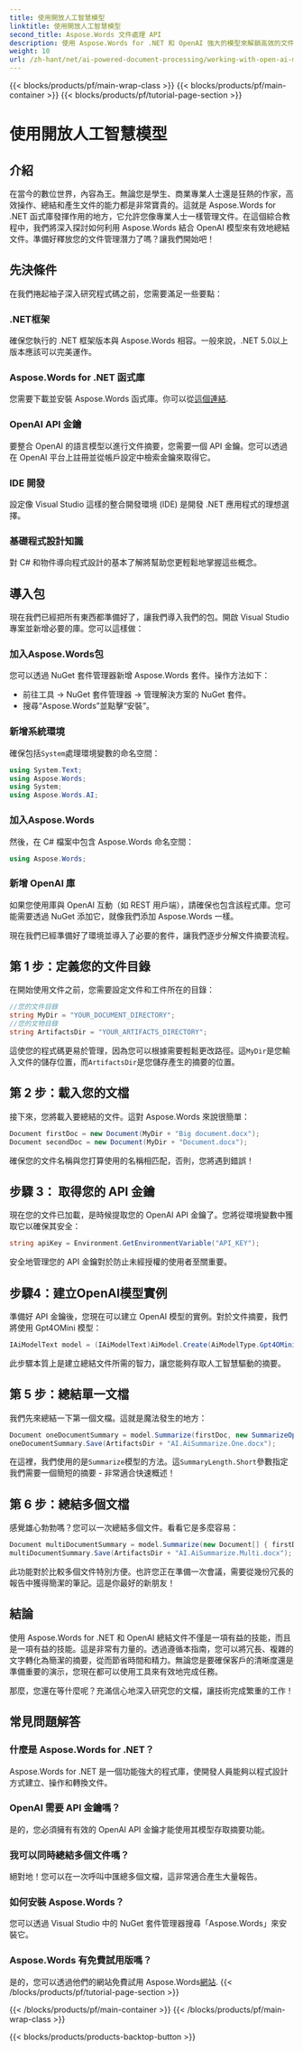 ```yaml
---
title: 使用開放人工智慧模型
linktitle: 使用開放人工智慧模型
second_title: Aspose.Words 文件處理 API
description: 使用 Aspose.Words for .NET 和 OpenAI 強大的模型來解鎖高效的文件摘要。現在就深入了解這份綜合指南。
weight: 10
url: /zh-hant/net/ai-powered-document-processing/working-with-open-ai-model/
---
```


{{< blocks/products/pf/main-wrap-class >}}
{{< blocks/products/pf/main-container >}}
{{< blocks/products/pf/tutorial-page-section >}}

# 使用開放人工智慧模型

## 介紹

在當今的數位世界，內容為王。無論您是學生、商業專業人士還是狂熱的作家，高效操作、總結和產生文件的能力都是非常寶貴的。這就是 Aspose.Words for .NET 函式庫發揮作用的地方，它允許您像專業人士一樣管理文件。在這個綜合教程中，我們將深入探討如何利用 Aspose.Words 結合 OpenAI 模型來有效地總結文件。準備好釋放您的文件管理潛力了嗎？讓我們開始吧！

## 先決條件

在我們捲起袖子深入研究程式碼之前，您需要滿足一些要點：

### .NET框架
確保您執行的 .NET 框架版本與 Aspose.Words 相容。一般來說，.NET 5.0以上版本應該可以完美運作。

### Aspose.Words for .NET 函式庫
您需要下載並安裝 Aspose.Words 函式庫。你可以從[這個連結](https://releases.aspose.com/words/net/).

### OpenAI API 金鑰
要整合 OpenAI 的語言模型以進行文件摘要，您需要一個 API 金鑰。您可以透過在 OpenAI 平台上註冊並從帳戶設定中檢索金鑰來取得它。

### IDE 開發
設定像 Visual Studio 這樣的整合開發環境 (IDE) 是開發 .NET 應用程式的理想選擇。

### 基礎程式設計知識
對 C# 和物件導向程式設計的基本了解將幫助您更輕鬆地掌握這些概念。

## 導入包

現在我們已經把所有東西都準備好了，讓我們導入我們的包。開啟 Visual Studio 專案並新增必要的庫。您可以這樣做：

### 加入Aspose.Words包

您可以透過 NuGet 套件管理器新增 Aspose.Words 套件。操作方法如下：
- 前往工具 -> NuGet 套件管理器 -> 管理解決方案的 NuGet 套件。
- 搜尋“Aspose.Words”並點擊“安裝”。

### 新增系統環境

確保包括`System`處理環境變數的命名空間：
```csharp
using System.Text;
using Aspose.Words;
using System;
using Aspose.Words.AI;
```

### 加入Aspose.Words

然後，在 C# 檔案中包含 Aspose.Words 命名空間：
```csharp
using Aspose.Words;
```

### 新增 OpenAI 庫

如果您使用庫與 OpenAI 互動（如 REST 用戶端），請確保也包含該程式庫。您可能需要透過 NuGet 添加它，就像我們添加 Aspose.Words 一樣。

現在我們已經準備好了環境並導入了必要的套件，讓我們逐步分解文件摘要流程。

## 第 1 步：定義您的文件目錄

在開始使用文件之前，您需要設定文件和工件所在的目錄：

```csharp
//您的文件目錄
string MyDir = "YOUR_DOCUMENT_DIRECTORY";
//您的文物目錄
string ArtifactsDir = "YOUR_ARTIFACTS_DIRECTORY";
```
這使您的程式碼更易於管理，因為您可以根據需要輕鬆更改路徑。這`MyDir`是您輸入文件的儲存位置，而`ArtifactsDir`是您儲存產生的摘要的位置。

## 第 2 步：載入您的文檔

接下來，您將載入要總結的文件。這對 Aspose.Words 來說很簡單：

```csharp
Document firstDoc = new Document(MyDir + "Big document.docx");
Document secondDoc = new Document(MyDir + "Document.docx");
```
確保您的文件名稱與您打算使用的名稱相匹配，否則，您將遇到錯誤！

## 步驟 3： 取得您的 API 金鑰

現在您的文件已加載，是時候提取您的 OpenAI API 金鑰了。您將從環境變數中獲取它以確保其安全：
```csharp
string apiKey = Environment.GetEnvironmentVariable("API_KEY");
```
安全地管理您的 API 金鑰對於防止未經授權的使用者至關重要。

## 步驟4：建立OpenAI模型實例

準備好 API 金鑰後，您現在可以建立 OpenAI 模型的實例。對於文件摘要，我們將使用 Gpt4OMini 模型：

```csharp
IAiModelText model = (IAiModelText)AiModel.Create(AiModelType.Gpt4OMini).WithApiKey(apiKey);
```
此步驟本質上是建立總結文件所需的智力，讓您能夠存取人工智慧驅動的摘要。

## 第 5 步：總結單一文檔

我們先來總結一下第一個文檔。這就是魔法發生的地方：

```csharp
Document oneDocumentSummary = model.Summarize(firstDoc, new SummarizeOptions() { SummaryLength = SummaryLength.Short });
oneDocumentSummary.Save(ArtifactsDir + "AI.AiSummarize.One.docx");
```
在這裡，我們使用的是`Summarize`模型的方法。這`SummaryLength.Short`參數指定我們需要一個簡短的摘要 - 非常適合快速概述！

## 第 6 步：總結多個文檔

感覺雄心勃勃嗎？您可以一次總結多個文件。看看它是多麼容易：

```csharp
Document multiDocumentSummary = model.Summarize(new Document[] { firstDoc, secondDoc }, new SummarizeOptions() { SummaryLength = SummaryLength.Long });
multiDocumentSummary.Save(ArtifactsDir + "AI.AiSummarize.Multi.docx");
```
此功能對於比較多個文件特別方便。也許您正在準備一次會議，需要從幾份冗長的報告中獲得簡潔的筆記。這是你最好的新朋友！

## 結論

使用 Aspose.Words for .NET 和 OpenAI 總結文件不僅是一項有益的技能，而且是一項有益的技能。這是非常有力量的。透過遵循本指南，您可以將冗長、複雜的文字轉化為簡潔的摘要，從而節省時間和精力。無論您是要確保客戶的清晰度還是準備重要的演示，您現在都可以使用工具來有效地完成任務。

那麼，您還在等什麼呢？充滿信心地深入研究您的文檔，讓技術完成繁重的工作！

## 常見問題解答

### 什麼是 Aspose.Words for .NET？  
Aspose.Words for .NET 是一個功能強大的程式庫，使開發人員能夠以程式設計方式建立、操作和轉換文件。

### OpenAI 需要 API 金鑰嗎？  
是的，您必須擁有有效的 OpenAI API 金鑰才能使用其模型存取摘要功能。

### 我可以同時總結多個文件嗎？  
絕對地！您可以在一次呼叫中匯總多個文檔，這非常適合產生大量報告。

### 如何安裝 Aspose.Words？  
您可以透過 Visual Studio 中的 NuGet 套件管理器搜尋「Aspose.Words」來安裝它。

### Aspose.Words 有免費試用版嗎？  
是的，您可以透過他們的網站免費試用 Aspose.Words[網站](https://releases.aspose.com/).
{{< /blocks/products/pf/tutorial-page-section >}}

{{< /blocks/products/pf/main-container >}}
{{< /blocks/products/pf/main-wrap-class >}}

{{< blocks/products/products-backtop-button >}}
